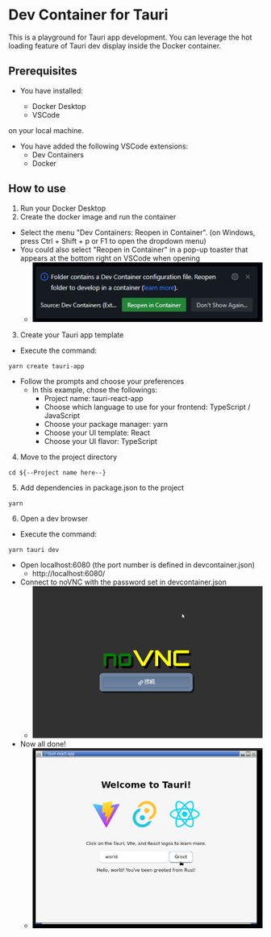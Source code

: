 # Dev Container for Tauri

This is a playground for Tauri app development. You can leverage the hot loading feature of Tauri dev display inside the Docker container.

## Prerequisites

- You have installed:

  - Docker Desktop
  - VSCode

on your local machine.

- You have added the following VSCode extensions:
  - Dev Containers
  - Docker

## How to use

1. Run your Docker Desktop
2. Create the docker image and run the container

- Select the menu "Dev Containers: Reopen in Container". (on Windows, press Ctrl + Shift + p or F1 to open the dropdown menu)
- You could also select "Reopen in Container" in a pop-up toaster that appears at the bottom right on VSCode when opening
  - ![Dev Containers pop-up toaster](screenshots/dev-container-toaster.jpg)

3. Create your Tauri app template

- Execute the command:

```
yarn create tauri-app
```

- Follow the prompts and choose your preferences
  - In this example, chose the followings:
    - Project name: tauri-react-app
    - Choose which language to use for your frontend: TypeScript / JavaScript
    - Choose your package manager: yarn
    - Choose your UI template: React
    - Choose your UI flavor: TypeScript

4. Move to the project directory

```
cd ${--Project name here--}
```

5. Add dependencies in package.json to the project

```
yarn
```

6. Open a dev browser

- Execute the command:

```
yarn tauri dev
```

- Open localhost:6080 (the port number is defined in devcontainer.json)
  - http://localhost:6080/
- Connect to noVNC with the password set in devcontainer.json
  - ![noVNC Connect](screenshots/novnc.png)
- Now all done!
  - ![noVNC after connection](screenshots/novnc-dev.jpg)
